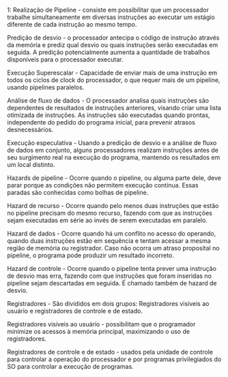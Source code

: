 1:
Realização de Pipeline - consiste em possibilitar que um processador trabalhe simultaneamente em diversas instruções ao executar um estágio diferente de cada instrução ao mesmo tempo.

Predição de desvio - o processador antecipa o código de instrução através da memória e prediz qual desvio ou quais instruções serão executadas em seguida. A predição potencialmente aumenta a quantidade de trabalhos disponíveis para o processador executar.

Execução Superescalar - Capacidade de enviar mais de uma instrução em todos os ciclos de clock do processador, o que requer mais de um pipeline, usando pipelines paralelos.

Análise de fluxo de dados - O processador analisa quais instruções são dependentes de resultados de instruções anteriores, visando criar uma lista otimizada de instruções. As instruções são executadas quando prontas, independente do pedido do programa inicial, para prevenir atrasos desnecessários.

Execução especulativa - Usando a predição de desvio e a análise de fluxo de dados em conjunto, alguns processadores realizam instruções antes de seu surgimento real na execução do programa, mantendo os resultados em um local distinto.

Hazards de pipeline - Ocorre quando o pipeline, ou alguma parte dele, deve parar porque as condições não permitem execução contínua. Essas paradas são conhecidas como bolhas de pipeline.

Hazard de recurso - Ocorre quando pelo menos duas instruções que estão no pipeline precisam do mesmo recurso, fazendo com que as instruções sejam executadas em série ao invés de serem executadas em paralelo.

Hazard de dados - Ocorre quando há um conflito no acesso do operando, quando duas instruções estão em sequência e tentam acessar a mesma região de memória ou registrador. Caso não ocorra um atraso proposital no pipeline, o programa pode produzir um resultado incorreto.

Hazard de controle - Ocorre quando o pipeline tenta prever uma instrução de desvio mas erra, fazendo com que instruções que foram inseridas no pipeline sejam descartadas em seguida. É chamado também de hazard de desvio.

Registradores - São divididos em dois grupos: Registradores visíveis ao usuário e registradores de controle e de estado.

Registradores visíveis ao usuário - possibilitam que o programador minimize os acessos à memória principal, maximizando o uso de registradores.

Registradores de controle e de estado - usados pela unidade de controle para controlar a operação do processador e por programas privilegiados do SO para controlar a execução de programas.
